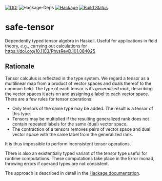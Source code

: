 [![DOI](https://zenodo.org/badge/226436124.svg)](https://zenodo.org/badge/latestdoi/226436124) ![Hackage-Deps](https://img.shields.io/hackage-deps/v/safe-tensor) [![Hackage](https://img.shields.io/hackage/v/safe-tensor)](https://hackage.haskell.org/package/safe-tensor) [![Build Status](https://travis-ci.org/nilsalex/safe-tensor.svg?branch=master)](https://travis-ci.org/nilsalex/safe-tensor)
# safe-tensor
Dependently typed tensor algebra in Haskell. Useful for applications in field theory, e.g., carrying out calculations for https://doi.org/10.1103/PhysRevD.101.084025

## Rationale
Tensor calculus is reflected in the type system. We regard a tensor as a multilinear map from a product of vector spaces and duals thereof to the common field. The type of each tensor is its *generalized rank*, describing the vector spaces it acts on and assigning a label to each vector space. There are a few rules for tensor operations:

- Only tensors of the same type may be added. The result is a tensor of this type.
- Tensors may be multiplied if the resulting generalized rank does not contain repeated labels for the same (dual) vector space.
- The contraction of a tensors removes pairs of vector space and dual vector space with the same label from the generalized rank.

It is thus impossible to perform inconsistent tensor operations.

There is also an existentially typed variant of the tensor type useful for runtime computations. These computations take place in the Error monad, throwing errors if operand types are not consistent.

The approach is described in detail in the [Hackage documentation](https://hackage.haskell.org/package/safe-tensor/docs/Math-Tensor-Safe.html).
